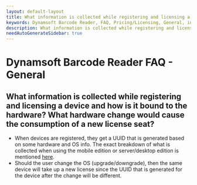 ```yaml
---
layout: default-layout
title: What information is collected while registering and licensing a device and how it is bind to the hardware information? What hardware change would cause a new license consumption?
keywords: Dynamsoft Barcode Reader, FAQ, Pricing/Licensing, General, information gathered, hardware bind, new license consumption
description: What information is collected while registering and licensing a device and how it is bind to the hardware information? What hardware change would cause a new license consumption?
needAutoGenerateSidebar: true
---
```


# Dynamsoft Barcode Reader FAQ - General

## What information is collected while registering and licensing a device and how is it bound to the hardware? What hardware change would cause the consumption of a new license seat?

- When devices are registered, they get a UUID that is generated based on some hardware and OS info. The exact breakdown of what is collected when using the mobile edition or server/desktop edition is mentioned [here](https://www.dynamsoft.com/license-server/docs/about/terms.html#generate-a-uuid).
- Should the user change the OS (upgrade/downgrade), then the same device will take up a new license since the UUID that is generated for the device after the change will be different.
